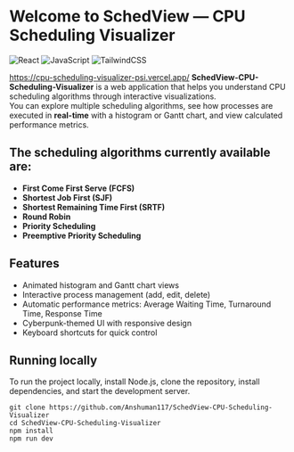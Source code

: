 # Welcome to SchedView — CPU Scheduling Visualizer


![React](https://img.shields.io/badge/React-18.3.1-61dafb?style=for-the-badge&logo=react)
![JavaScript](https://img.shields.io/badge/JavaScript-ES6+-F7DF1E?style=for-the-badge&logo=javascript&logoColor=black)
![TailwindCSS](https://img.shields.io/badge/Tailwind_CSS-3.3-38B2AC?style=for-the-badge&logo=tailwind-css)

https://cpu-scheduling-visualizer-psi.vercel.app/
**SchedView-CPU-Scheduling-Visualizer** is a web application that helps you understand CPU scheduling algorithms through interactive visualizations.  
You can explore multiple scheduling algorithms, see how processes are executed in **real-time** with a histogram or Gantt chart, and view calculated performance metrics.

## The scheduling algorithms currently available are:

- **First Come First Serve (FCFS)**
- **Shortest Job First (SJF)**
- **Shortest Remaining Time First (SRTF)**
- **Round Robin**
- **Priority Scheduling**
- **Preemptive Priority Scheduling**

## Features

- Animated histogram and Gantt chart views  
- Interactive process management (add, edit, delete)  
- Automatic performance metrics: Average Waiting Time, Turnaround Time, Response Time  
- Cyberpunk-themed UI with responsive design  
- Keyboard shortcuts for quick control  

## Running locally

To run the project locally, install Node.js, clone the repository, install dependencies, and start the development server.

```console
git clone https://github.com/Anshuman117/SchedView-CPU-Scheduling-Visualizer
cd SchedView-CPU-Scheduling-Visualizer
npm install
npm run dev
